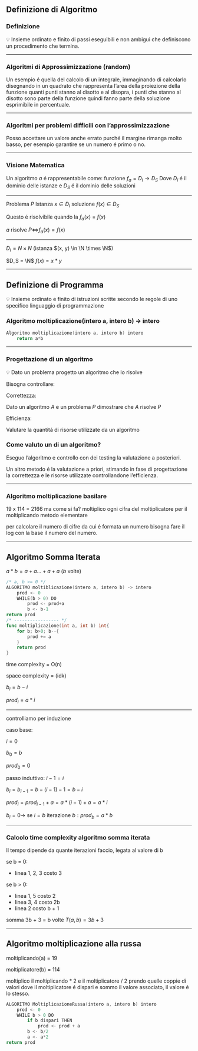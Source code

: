## Definizione di Algoritmo

### Definizione

<aside>
💡 Insieme ordinato e finito di passi eseguibili e non ambigui che definiscono un procedimento che termina.

</aside>

---

### Algoritmi di Approssimizzazione (random)

Un esempio é quella del calcolo di un integrale, immaginando di calcolarlo disegnando in un quadrato che rappresenta l’area della proiezione della funzione quanti punti stanno al disotto e al disopra, i punti che stanno al disotto sono parte della funzione quindi fanno parte della soluzione esprimibile in percentuale.

---

### Algoritmi per problemi difficili con l’approssimizzazione

Posso accettare un valore anche errato purché il margine rimanga molto basso, per esempio garantire se un numero é primo o no.

---

### Visione Matematica

Un algoritmo $a$ é rappresentabile come:
funzione $f_a = D_I \rightarrow D_S$
Dove $D_I$ é il dominio delle istanze e $D_S$ é il dominio delle soluzioni

---

Problema $P$
Istanza $x \in D_I$
soluzione $f(x) \in D_S$

Questo é risolvibile quando la $f_a(x)$ = $f(x)$

$a$ risolve $P \iff$$f_a(x) = f(x)$

---

$D_I = N\times N$ (istanza $(x, y) \in \N \times \N$)

$D_S = \N$ $f(x) = x*y$

---

## Definizione di Programma

<aside>
💡 Insieme ordinato e finito di istruzioni scritte secondo le regole di uno specifico linguaggio di programmazione

</aside>

### Algoritmo moltiplicazione(intero a, intero b) $\rightarrow$ intero

```go
Algoritmo moltiplicazione(intero a, intero b) intero
	return a*b
```

---

### Progettazione di un algoritmo

<aside>
💡 Dato un problema progetto un algoritmo che lo risolve

</aside>

Bisogna controllare:

Correttezza:

Dato un algoritmo $A$ e un problema $P$ dimostrare che $A$ risolve $P$

Efficienza:

Valutare la quantitá di risorse utilizzate da un algoritmo

### Come valuto un di un algoritmo?

Eseguo l’algoritmo e controllo con dei testing la valutazione a posteriori.

Un altro metodo é la valutazione a priori, stimando in fase di progettazione la correttezza e le risorse utilizzate controllandone l’efficienza.

---

### Algoritmo moltiplicazione basilare

19 x 114 = 2166 ma come si fa?
moltiplico ogni cifra del moltiplicatore per il moltiplicando metodo elementare

per calcolare il numero di cifre da cui é formata un numero bisogna fare il log con la base il numero del numero.

---

## Algoritmo Somma Iterata

$a * b = a + a ... + a + a$ ($b$ volte)

```go
/* a, b >= 0 */
ALGORITMO moltiblicazione(intero a, intero b) -> intero
	prod <- 0
	WHILE(b > 0) DO
		prod <- prod+a
		b <- b-1
return prod
/* ----------------- */
func moltiplicazione(int a, int b) int{
	for b; b>0; b--{
		prod += a
	}
	return prod
}
```

time complexity = O(n)

space complexity = (idk)

$b_i = b - i$

$prod_i = a*i$

---

controlliamo per induzione

caso base:

$i = 0$

$b_0 = b$

$prod_0 = 0$

passo induttivo:
$i - 1 = i$

$b_i = b_{i-1} = b - (i-1) - 1 = b - i$

$prod_i = prod_{i-1} + a = a * (i-1)+ a = a*i$

$b_i = 0 \rightarrow$ se $i = b$ iterazione $b: prod_b = a*b$

---

### Calcolo time complexity algoritmo somma iterata

Il tempo dipende da quante iterazioni faccio, legata al valore di b

se b = 0:

- linea 1, 2, 3
  costo 3

se b > 0:

- linea 1, 5
  costo 2
- linea 3, 4
  costo 2b
- linea 2
  costo b + 1

somma 3b + 3 = b volte
$T(a, b) = 3b + 3$

---

## Algoritmo moltiplicazione alla russa

moltiplicando(a) = 19

moltiplicatore(b) = 114

moltiplico il moltiplicando \* 2 e il moltiplicatore / 2
prendo quelle coppie di valori dove il moltiplicatore é dispari e sommo il valore associato, il valore é lo stesso.

```go
ALGORITMO MoltiplicazioneRussa(intero a, intero b) intero
	prod <- 0
	WHILE b > 0 DO
		if b dispari THEN
			prod <- prod + a
		b <- b/2
		a <- a*2
return prod
```
